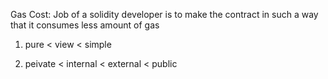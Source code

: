 Gas Cost: Job of a solidity developer is to make the contract in such a way that it consumes less amount of gas
1. pure < view < simple

2. peivate < internal < external < public
